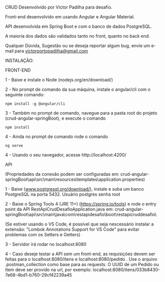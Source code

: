 CRUD Desenvolvido por Victor Padilha para desafio.

Front-end desenvolvido em usando Angular e Angular Material.

API desenvolvida em Spring Boot e com o banco de dados PostgreSQL.

A maioria dos dados são validados tanto no front, quanto no back end. 

Qualquer Dúvida, Sugestão ou se deseja reportar algum bug, envie um e-mail para victorportopadilha@gmail.com


INSTALAÇÃO:

FRONT-END

1 - Baixe e instale o Node (nodejs.org/en/download/)

2 - No prompt de comando da sua máquina, instale o angular/cli com o seguinte comando:

	npm install -g @angular/cli

3 - Também no prompt de comando, navegue para a pasta root do projeto (crud-angular-springBoot), e execute o comando 

	npm install

4 - Ainda no prompt de comando rode o comando

	ng serve

4 - Usando o seu navegador, acesse http://localhost:4200/

API

(Propriedades da conexão podem ser configuradas em: crud-angular-springBoot\api\src\main\resources\templates\application.properties)

1 - Baixe (www.postgresql.org/download/), instale e suba um banco PostgreSQL na porta 5432. Usuário postgres senha root

2 - Baixe o Spring Tools 4 (JRE 11+) (https://spring.io/tools) e rode o entry point da API RestApiCrudDesafioApplication.java em: crud-angular-springBoot\api\src\main\java\com\restapidesafio\boot\restapicruddesafio\

(Se estiver usando o VS Code, é possível que seja nescessário instalar a extensão: "Lombok Annotations Support for VS Code" para evitar problemas com os Setters e Getters)

3 - Servidor irá rodar no localhost:8080

4 - Caso deseje testar a API sem um front-end, as requisições devem ser feitas para o localhost:8080/itens e localhost:8080/pedido . Use o arquivo .postman_collection 
como base para as requests. O UUID de um Pedido ou Item deve ser provido na url, por exemplo: localhost:8080/itens/033b8430-7e68-4bd1-b760-29cf42239a45

 





 	

